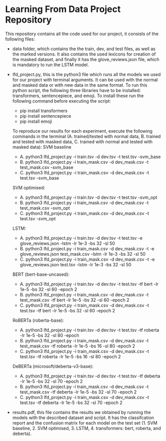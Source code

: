 # Learning From Data Project Repository 

This repository contains all the code used for our project, it consists of the following files:
- data folder, which contains the the train, dev, and test files, as well as the marked versions. It also contains the used lexicons for creation of the masked dataset, and finally it has the glove_reviews.json file, which is mandatory to run the LSTM model.

- lfd_project.py, this is the python3 file which runs all the models we used for our project with terminal arguments. It can be used with the normal and masked data or with new data in the same format. To run this python script, the following three libraries have to be installed: transformers, sentencepiece, and emoji. To install these run the following command before executing the script: 
    - pip install transformers
    - pip install sentencepiece
    - pip install emoji
    
    To reproduce our results for each experiment, execute the following commands in the terminal
    (A. trained/tested with normal data, B. trained and tested with masked data, C. trained with normal and tested with masked data):
    SVM baseline
    - A. python3 lfd_project.py -i train.tsv -d dev.tsv -t test.tsv -svm_base
    - B. python3 lfd_project.py -i train_mask.csv -d dev_mask.csv -t test_mask.csv -svm_base
    - C. python3 lfd_project.py -i train_mask.csv -d dev_mask.csv -t test.tsv -svm_base
    
    SVM optimised:
    - A. python3 lfd_project.py -i train.tsv -d dev.tsv -t test.tsv -svm_opt
    - B. python3 lfd_project.py -i train_mask.csv -d dev_mask.csv -t test_mask.csv -svm_opt
    - C. python3 lfd_project.py -i train_mask.csv -d dev_mask.csv -t test.tsv -svm_opt
    
    LSTM:
    - A. python3 lfd_project.py -i train.tsv -d dev.tsv -t test.tsv -e glove_reviews.json -lstm -lr 1e-3 -bs 32 -sl 50
    - B. python3 lfd_project.py -i train_mask.csv -d dev_mask.csv -t -e glove_reviews.json test_mask.csv -lstm -lr 1e-3 -bs 32 -sl 50
    - C. python3 lfd_project.py -i train_mask.csv -d dev_mask.csv -t -e glove_reviews.json test.tsv -lstm -lr 1e-3 -bs 32 -sl 50
    
    BERT (bert-base-uncased):
    - A. python3 lfd_project.py -i train.tsv -d dev.tsv -t test.tsv -tf bert -lr 1e-5 -bs 32 -sl 60 -epoch 2
    - B. python3 lfd_project.py -i train_mask.csv -d dev_mask.csv -t test_mask.csv -tf bert -lr 1e-5 -bs 32 -sl 60 -epoch 2
    - C. python3 lfd_project.py -i train_mask.csv -d dev_mask.csv -t test.tsv -tf bert -lr 1e-5 -bs 32 -sl 60 -epoch 2
    
    RoBERTa (roberta-base):
    - A. python3 lfd_project.py -i train.tsv -d dev.tsv -t test.tsv -tf roberta -lr 1e-5 -bs 32 -sl 80 -epoch 
    - B. python3 lfd_project.py -i train_mask.csv -d dev_mask.csv -t test_mask.csv -tf roberta -lr 1e-5 -bs 16 -sl 80 -epoch 2
    - C. python3 lfd_project.py -i train_mask.csv -d dev_mask.csv -t test.tsv -tf roberta -lr 1e-5 -bs 16 -sl 80 -epoch 2
    
    DeBERTa (microsoft/deberta-v3-base):
    - A. python3 lfd_project.py -i train.tsv -d dev.tsv -t test.tsv -tf deberta -lr 1e-5 -bs 32 -sl 70 -epoch 2
    - B. python3 lfd_project.py -i train_mask.csv -d dev_mask.csv -t test_mask.csv -tf deberta -lr 1e-5 -bs 32 -sl 70 -epoch 2
    - C. python3 lfd_project.py -i train_mask.csv -d dev_mask.csv -t test.tsv -tf deberta -lr 1e-5 -bs 32 -sl 70 -epoch 2

- results.pdf, this file contains the results we obtained by running the models with the described dataset and script. It has the classifcation report and the confusion matrix for each model on the test set (1. SVM baseline, 2. SVM optimised, 3. LSTM, 4. transformers: bert, roberta, and deberta).



